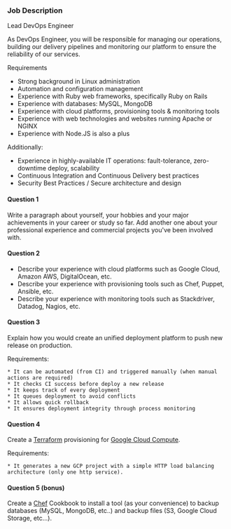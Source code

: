 ### Job Description

Lead DevOps Engineer

As DevOps Engineer, you will be responsible for managing our operations, building our delivery
pipelines and monitoring our platform to ensure the reliability of our services.

Requirements

* Strong background in Linux administration
* Automation and configuration management
* Experience with Ruby web frameworks, specifically Ruby on Rails
* Experience with databases: MySQL, MongoDB
* Experience with cloud platforms, provisioning tools & monitoring tools
* Experience with web technologies and websites running Apache or NGINX
* Experience with Node.JS is also a plus

Additionally:

* Experience in highly-available IT operations: fault-tolerance, zero-downtime deploy, scalability
* Continuous Integration and Continuous Delivery best practices
* Security Best Practices / Secure architecture and design

#### Question 1

Write a paragraph about yourself, your hobbies and your major achievements in your career or study
so far. Add another one about your professional experience and commercial projects you've been
involved with.

#### Question 2

* Describe your experience with cloud platforms such as Google Cloud, Amazon AWS, DigitalOcean, etc.
* Describe your experience with provisioning tools such as Chef, Puppet, Ansible, etc.
* Describe your experience with monitoring tools such as Stackdriver, Datadog, Nagios, etc.

#### Question 3

Explain how you would create an unified deployment platform to push new release on production.

Requirements:

    * It can be automated (from CI) and triggered manually (when manual actions are required)
    * It checks CI success before deploy a new release
    * It keeps track of every deployment
    * It queues deployment to avoid conflicts
    * It allows quick rollback
    * It ensures deployment integrity through process monitoring

#### Question 4

Create a [Terraform](https://www.terraform.io/) provisioning for [Google Cloud
Compute](https://cloud.google.com/compute).

Requirements:

    * It generates a new GCP project with a simple HTTP load balancing architecture (only one http service).

#### Question 5 (bonus)

Create a [Chef](https://www.chef.io/) Cookbook to install a tool (as your convenience) to backup
databases (MySQL, MongoDB, etc..) and backup files (S3, Google Cloud Storage, etc...).
